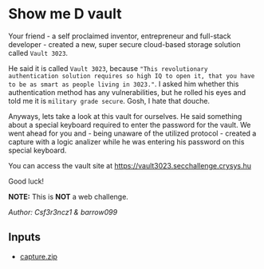 # Show me D vault

Your friend - a self proclaimed inventor, entrepreneur and full-stack developer - created a new, super secure cloud-based storage solution called `Vault 3023`.

He said it is called `Vault 3023`, because `"This revolutionary authentication solution requires so high IQ to open it, that you have to be as smart as people living in 3023."`. I asked him whether this authentication method has any vulnerabilities, but he rolled his eyes and told me it is `military grade secure`. Gosh, I hate that douche.

Anyways, lets take a look at this vault for ourselves. He said something about a special keyboard required to enter the password for the vault. We went ahead for you and - being unaware of the utilized protocol - created a capture with a logic analizer while he was entering his password on this special keyboard.

You can access the vault site at https://vault3023.secchallenge.crysys.hu

Good luck!

**NOTE:** This is **NOT** a web challenge.

*Author: Csf3r3ncz1 & barrow099*

## Inputs
- [capture.zip](input/capture.zip)

